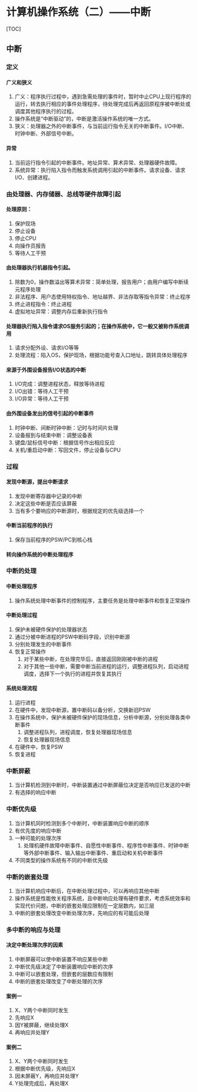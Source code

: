 # 计算机操作系统（二）——中断

\[TOC\]

## 中断

### 定义

#### 广义和狭义

1. 广义：程序执行过程中，遇到急需处理的事件时，暂时中止CPU上现行程序的运行，转去执行相应的事件处理程序，待处理完成后再返回原程序被中断处或调度其他程序执行的过程。
2. 操作系统是“中断驱动”的，中断是激活操作系统的唯一方式。
3. 狭义：处理器之外的中断事件，与当前运行指令无关的中断事件。I/O中断、时钟中断、外部信号中断。

#### 异常

1. 当前运行指令引起的中断事件。地址异常、算术异常、处理器硬件故障。
2. 系统异常：执行陷入指令而触发系统调用引起的中断事件。请求设备、请求I/O、创建进程。

### 由处理器、内存储器、总线等硬件故障引起

#### 处理原则：

1. 保护现场
2. 停止设备
3. 停止CPU
4. 向操作员报告
5. 等待人工干预

#### 由处理器执行机器指令引起。

1. 除数为0，操作数溢出等算术异常：简单处理，报告用户；由用户编写中断续元程序处理
2. 非法程序、用户态使用特权指令、地址越界、非法存取等指令异常：终止程序
3. 终止进程指令：终止进程
4. 虚拟地址异常：调整内存后重新执行指令

#### 处理器执行陷入指令请求OS服务引起的；在操作系统中，它一般又被称作系统调用

1. 请求分配外设、请求I/O等等
2. 处理流程：陷入OS，保护现场，根据功能号查入口地址，跳转具体处理程序

#### 来源于外围设备报告I/O状态的中断

1. I/O完成：调整进程状态，释放等待进程
2. I/O出错：等待人工干预
3. I/O异常：等待人工干预

#### 由外围设备发出的信号引起的中断事件

1. 时钟中断、间断时钟中断：记时与时间片处理
2. 设备报到与结束中断：调整设备表
3. 键盘/鼠标信号中断：根据信号作出相应反应
4. 关机/重启动中断：写回文件，停止设备与CPU

### 过程

#### 发现中断源，提出中断请求

1. 发现中断寄存器中记录的中断
2. 决定这些中断是否应该屏蔽
3. 当有多个要响应的中断源时，根据规定的优先级选择一个

#### 中断当前程序的执行

1. 保存当前程序的PSW/PC到核心栈

#### 转向操作系统的中断处理程序

### 中断的处理

#### 中断处理程序

1. 操作系统处理中断事件的控制程序，主要任务是处理中断事件和恢复正常操作

#### 中断处理过程

1. 保护未被硬件保护的处理器状态
2. 通过分被中断进程的PSW中断码字段，识别中断源
3. 分别处理发生的中断事件
4. 恢复正常操作
   1. 对于某些中断，在处理完毕后，直接返回刚刚被中断的进程
   2. 对于其他一些中断，需要中断当前进程的运行，调整进程队列，启动进程调度，选择下一个执行的进程并恢复其执行

#### 系统处理流程

1. 运行进程
2. 在硬件中，发现中断源，置中断码以备分析，交换新旧PSW
3. 在操作系统中，保护未被硬件保护的现场信息，分析中断源，分别处理各类中断事件
   1. 调整进程队列，进程调度，恢复处理器现场信息
   2. 恢复处理器现场信息
4. 在硬件中，恢复PSW
5. 恢复进程

### 中断屏蔽

1. 当计算机检测到中断时，中断装置通过中断屏蔽位决定是否响应已发送的中断
2. 有选择的响应中断

### 中断优先级

1. 当计算机同时检测到多个中断时，中断装置响应中断的顺序
2. 有优先度的响应中断
3. 一种可能的处理次序
   1. 处理机硬件故障中断事件、自愿性中断事件、程序性中断事件、时钟中断等外部中断事件、输入输出中断事件、重启动和关机中断事件
4. 不同类型的操作系统有不同的中断优先级

### 中断的嵌套处理

1. 当计算机响应中断后，在中断处理过程中，可以再响应其他中断
2. 操作系统是性能攸关程序系统，且中断响应处理有硬件要求，考虑系统效率和实现代价问题，中断的嵌套处理应限制在一定层数内，如三层
3. 中断的嵌套处理改变中断处理次序，先响应的有可能后处理

### 多中断的响应与处理

#### 决定中断处理次序的因素

1. 中断屏蔽可以使中断装置不响应某些中断
2. 中断优先级决定了中断装置响应中断的次序
3. 中断可以嵌套处理，但嵌套的层数应有限制
4. 中断的嵌套处理改变了中断处理的次序

#### 案例一

1. X、Y两个中断同时发生
2. 先响应X
3. 因Y被屏蔽，继续处理X
4. 再响应并处理Y

#### 案例二

1. X、Y两个中断同时发生
2. 根据中断优先级，先响应X
3. 因未屏蔽Y，再响应并处理Y
4. Y处理完成后，再处理X

